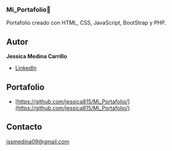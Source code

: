 ### Mi_Portafolio📝
Portafolio creado con HTML, CSS, JavaScript, BootStrap y PHP.

## Autor
**Jessica Medina Carrillo**

* [LinkedIn](https://www.www.linkedin.com/in/jessica-medina-carrillo)

## Portafolio
- [https://github.com/jessica815/Mi_Portafolio/](https://github.com/jessica815/Mi_Portafolio/)

## Contacto
jssmedina09@gmail.com

